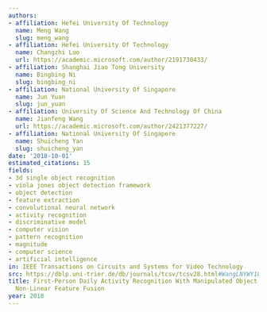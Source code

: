 ```yaml
---
authors:
- affiliation: Hefei University Of Technology
  name: Meng Wang
  slug: meng_wang
- affiliation: Hefei University Of Technology
  name: Changzhi Luo
  url: https://academic.microsoft.com/author/2191730433/
- affiliation: Shanghai Jiao Tong University
  name: Bingbing Ni
  slug: bingbing_ni
- affiliation: National University Of Singapore
  name: Jun Yuan
  slug: jun_yuan
- affiliation: University Of Science And Technology Of China
  name: Jianfeng Wang
  url: https://academic.microsoft.com/author/2421377227/
- affiliation: National University Of Singapore
  name: Shuicheng Yan
  slug: shuicheng_yan
date: '2018-10-01'
estimated_citations: 15
fields:
- 3d single object recognition
- viola jones object detection framework
- object detection
- feature extraction
- convolutional neural network
- activity recognition
- discriminative model
- computer vision
- pattern recognition
- magnitude
- computer science
- artificial intelligence
in: IEEE Transactions on Circuits and Systems for Video Technology
src: https://dblp.uni-trier.de/db/journals/tcsv/tcsv28.html#WangLNYWY18
title: First-Person Daily Activity Recognition With Manipulated Object Proposals and
  Non-Linear Feature Fusion
year: 2018
---
```

